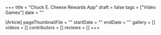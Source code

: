 +++
title = "Chuck E. Cheese Rewards App"
draft = false
tags = ["Video Games"]
date = ""

[Article]
pageThumbnailFile = ""
startDate = ""
endDate = ""
gallery = []
videos = []
contributors = []
reviews = []
+++